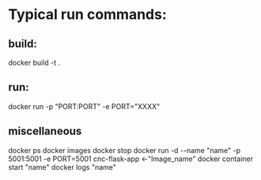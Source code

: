 # Typical run commands:
## build:
docker build -t <name> .
## run:
docker run -p "PORT:PORT" -e PORT="XXXX" <name>
## miscellaneous
docker ps
docker images
docker stop <container-id>
docker run -d --name "name" -p 5001:5001 -e PORT=5001 cnc-flask-app  <-"Image_name"
docker container start "name"
docker logs "name"
